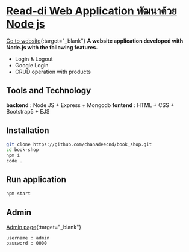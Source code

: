 # [Read-di Web Application พัฒนาด้วย Node js](https://nodejs-readdi.onrender.com)
[Go to website](https://nodejs-readdi.onrender.com){:target="_blank"}
**A website application developed with Node.js with the following features.**
 - Login & Logout
 - Google Login
 - CRUD operation with products

## Tools and Technology

**backend** : Node JS + Express + Mongodb 
**fontend** : HTML + CSS + Bootstrap5 + EJS
## Installation
``` bash
git clone https://github.com/chanadeecnd/book_shop.git
cd book-shop
npm i
code .
```

## Run application
``` bash
npm start
```

## Admin
[Admin page](https://nodejs-readdi.onrender.com/admin){:target="_blank"}
```bash
username : admin
password : 0000
```
